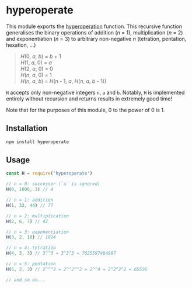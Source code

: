 # hyperoperate

This module exports the [hyperoperation](https://en.wikipedia.org/wiki/Hyperoperation) function. This recursive function generalises the binary operations of addition (*n* = 1), multiplication (*n* = 2) and exponentiation (*n* = 3) to arbitrary non-negative *n* (tetration, pentation, hexation, ...)

> *H*(0, *a*, *b*) = *b* + 1<br/>
> *H*(1, *a*, 0) = *a*<br/>
> *H*(2, *a*, 0) = 0<br/>
> *H*(*n*, *a*, 0) = 1<br/>
> *H*(*n*, *a*, *b*) = *H*(*n* - 1, *a*, *H*(*n*, *a*, *b* - 1))<br/>

`H` accepts only non-negative integers `n`, `a` and `b`. Notably, `H` is implemented entirely without recursion and returns results in extremely good time!

Note that for the purposes of this module, 0 to the power of 0 is 1.

## Installation

```sh
npm install hyperoperate
```

## Usage

```js
const H = require('hyperoperate')

// n = 0: successor (`a` is ignored)
H(0, 1000, 3) // 4

// n = 1: addition
H(1, 33, 44) // 77

// n = 2: multiplication
H(2, 6, 7) // 42

// n = 3: exponentiation
H(3, 2, 10) // 1024

// n = 4: tetration
H(4, 3, 3) // 3^^3 = 3^3^3 = 7625597484987

// n = 5: pentation
H(5, 2, 3) // 2^^^3 = 2^^2^^2 = 2^^4 = 2^2^2^2 = 65536

// and so on...
```
